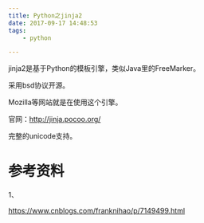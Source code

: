 ```yaml
---
title: Python之jinja2
date: 2017-09-17 14:48:53
tags:
	- python

---
```




jinja2是基于Python的模板引擎，类似Java里的FreeMarker。

采用bsd协议开源。

Mozilla等网站就是在使用这个引擎。

官网：http://jinja.pocoo.org/

完整的unicode支持。



# 参考资料

1、

https://www.cnblogs.com/franknihao/p/7149499.html